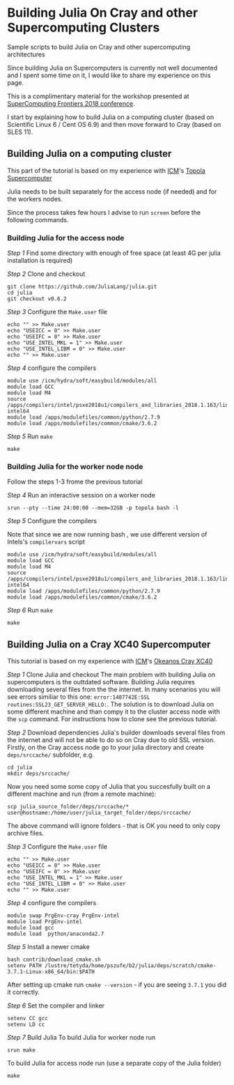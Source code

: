 # Building Julia On Cray and other Supercomputing Clusters
Sample scripts to build Julia on Cray and other supercomputing architectures

Since building Julia on Supercomputers is currently not well documented 
and I spent some time on it, I would like to share my experience on this page. 

This is a complimentary material for the workshop presented at [SuperComputing Frontiers 2018 conference](https://supercomputingfrontiers.eu/2018/tutorials-programme/).

I start by explaining how to build Julia on a computing cluster (based on Scientific Linux 6 / Cent OS 6.9) and then move forward to Cray (based on SLES 11). 

## Building Julia on a computing cluster

This part of the tutorial is based on my experience with [ICM](http://icm.edu.pl/en/)'s [Topola Supercomputer](https://kdm.icm.edu.pl/kdm/Topola)

Julia needs to be built separately for the access node (if needed) and for the workers nodes. 

Since the process takes few hours I advise to run `screen` before the following commands. 


### Building Julia for the access node

*Step 1* Find some directory with enough of free space (at least 4G per julia installation is required)


*Step 2* Clone and checkout
```
git clone https://github.com/JuliaLang/julia.git
cd julia
git checkout v0.6.2
```

*Step 3* Configure the `Make.user` file

```
echo "" >> Make.user
echo "USEICC = 0" >> Make.user
echo "USEIFC = 0" >> Make.user
echo "USE_INTEL_MKL = 1" >> Make.user
echo "USE_INTEL_LIBM = 0" >> Make.user
echo "" >> Make.user
```

*Step 4* configure the compilers

```
module use /icm/hydra/soft/easybuild/modules/all
module load GCC
module load M4
source /apps/compilers/intel/psxe2018u1/compilers_and_libraries_2018.1.163/linux/bin/compilervars.csh intel64
module load /apps/modulefiles/common/python/2.7.9
module load /apps/modulefiles/common/cmake/3.6.2
```

*Step 5* Run `make`
```
make
```


### Building Julia for the worker node node

Follow the steps 1-3 frome the previous tutorial

*Step 4* Run an interactive session on a worker node 

```
srun --pty --time 24:00:00 --mem=32GB -p topola bash -l
```

*Step 5* Configure the compilers

Note that since we are now running bash , we use different version of Intels's `compilervars` script
```
module use /icm/hydra/soft/easybuild/modules/all
module load GCC
module load M4
source /apps/compilers/intel/psxe2018u1/compilers_and_libraries_2018.1.163/linux/bin/compilervars.sh intel64
module load /apps/modulefiles/common/python/2.7.9
module load /apps/modulefiles/common/cmake/3.6.2
```

*Step 6* Run `make`
```
make
```




## Building Julia on a Cray XC40 Supercomputer 

This tutorial is based on my experience with [ICM](http://icm.edu.pl/en/)'s [Okeanos Cray XC40](https://kdm.icm.edu.pl/kdm/Okeanos)

*Step 1* Clone Julia and checkout
The main problem with building Julia on supercomputers is the outtdated software. Building Julia requires downloading several files from the the internet. In many scenarios you will see errors similiar to this one: `error:1407742E:SSL routines:SSL23_GET_SERVER_HELLO:`. The solution is to download Julia on some different machine and than compy it to the cluster access node with the `scp` command. For instructions how to clone see the previous tutorial. 



*Step 2* Download dependencies
Julia's builder downloads several files from the internet and will not be able to do so on Cray due to old SSL version. 
Firstly, on the Cray access node go to your julia directory and create `deps/srccache/` subfolder, e.g.
```
cd julia
mkdir deps/srccache/
```
Now you need some some copy of Julia that you succesfully built on a different machine and run (from a remote machine):
```
scp julia_source_folder/deps/srccache/* user@hostname:/home/user/julia_target_folder/deps/srccache/
```
The above command will ignore folders - that is OK you need to only copy archive files. 

*Step 3* Configure the `Make.user` file
```
echo "" >> Make.user
echo "USEICC = 0" >> Make.user
echo "USEIFC = 0" >> Make.user
echo "USE_INTEL_MKL = 1" >> Make.user
echo "USE_INTEL_LIBM = 0" >> Make.user
echo "" >> Make.user
```


*Step 4* configure the compilers
```
module swap PrgEnv-cray PrgEnv-intel
module load PrgEnv-intel
module load gcc
module load  python/anaconda2.7
```

*Step 5* Install a newer cmake
```
bash contrib/download_cmake.sh
setenv PATH /lustre/tetyda/home/pszufe/b2/julia/deps/scratch/cmake-3.7.1-Linux-x86_64/bin:$PATH
```
After setting up cmake run `cmake --version` - if you are seeing `3.7.1` you did it correctly.

*Step 6* Set the compiler and linker
```
setenv CC gcc
setenv LD cc
```


*Step 7* Build Julia
To build Julia for worker node run
```
srun make
```

To build Julia for access node run (use a separate copy of the Julia folder)
```
make
```




